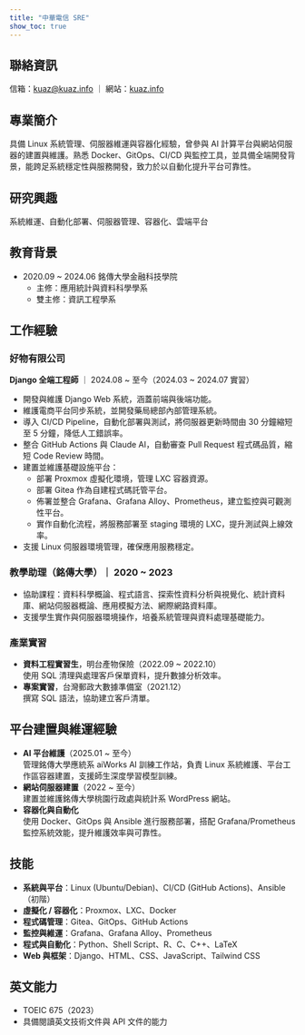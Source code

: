 ```yaml
---
title: "中華電信 SRE"
show_toc: true
---
```


## 聯絡資訊
信箱：<kuaz@kuaz.info> ｜ 網站：[kuaz.info](https://kuaz.info)

## 專業簡介
具備 Linux 系統管理、伺服器維運與容器化經驗，曾參與 AI 計算平台與網站伺服器的建置與維護。熟悉 Docker、GitOps、CI/CD 與監控工具，並具備全端開發背景，能跨足系統穩定性與服務開發，致力於以自動化提升平台可靠性。

## 研究興趣
系統維運、自動化部署、伺服器管理、容器化、雲端平台

## 教育背景
- 2020.09 ~ 2024.06 銘傳大學金融科技學院  
  - 主修：應用統計與資料科學學系  
  - 雙主修：資訊工程學系  

## 工作經驗

### 好物有限公司
**Django 全端工程師** ｜ 2024.08 ~ 至今（2024.03 ~ 2024.07 實習）
- 開發與維護 Django Web 系統，涵蓋前端與後端功能。  
- 維護電商平台同步系統，並開發藥局總部內部管理系統。  
- 導入 CI/CD Pipeline，自動化部署與測試，將伺服器更新時間由 30 分鐘縮短至 5 分鐘，降低人工錯誤率。  
- 整合 GitHub Actions 與 Claude AI，自動審查 Pull Request 程式碼品質，縮短 Code Review 時間。  
- 建置並維護基礎設施平台：  
    - 部署 Proxmox 虛擬化環境，管理 LXC 容器資源。  
    - 部署 Gitea 作為自建程式碼託管平台。  
    - 佈署並整合 Grafana、Grafana Alloy、Prometheus，建立監控與可觀測性平台。  
    - 實作自動化流程，將服務部署至 staging 環境的 LXC，提升測試與上線效率。  
- 支援 Linux 伺服器環境管理，確保應用服務穩定。  

### 教學助理（銘傳大學）｜ 2020 ~ 2023
- 協助課程：資料科學概論、程式語言、探索性資料分析與視覺化、統計資料庫、網站伺服器概論、應用模擬方法、網際網路資料庫。  
- 支援學生實作與伺服器環境操作，培養系統管理與資料處理基礎能力。  

### 產業實習
- **資料工程實習生**，明台產物保險（2022.09 ~ 2022.10）  
  使用 SQL 清理與處理客戶保單資料，提升數據分析效率。  
- **專案實習**，台灣郵政大數據準備室（2021.12）  
  撰寫 SQL 語法，協助建立客戶清單。  

## 平台建置與維運經驗
- **AI 平台維護**（2025.01 ~ 至今）  
  管理銘傳大學應統系 aiWorks AI 訓練工作站，負責 Linux 系統維護、平台工作區容器建置，支援師生深度學習模型訓練。  
- **網站伺服器建置**（2022 ~ 至今）  
  建置並維護銘傳大學桃園行政處與統計系 WordPress 網站。  
- **容器化與自動化**  
  使用 Docker、GitOps 與 Ansible 進行服務部署，搭配 Grafana/Prometheus 監控系統效能，提升維護效率與可靠性。  

## 技能

- **系統與平台**：Linux (Ubuntu/Debian)、CI/CD (GitHub Actions)、Ansible（初階）  
- **虛擬化 / 容器化**：Proxmox、LXC、Docker  
- **程式碼管理**：Gitea、GitOps、GitHub Actions  
- **監控與維運**：Grafana、Grafana Alloy、Prometheus  
- **程式與自動化**：Python、Shell Script、R、C、C++、LaTeX  
- **Web 與框架**：Django、HTML、CSS、JavaScript、Tailwind CSS  

## 英文能力
- TOEIC 675（2023）  
- 具備閱讀英文技術文件與 API 文件的能力